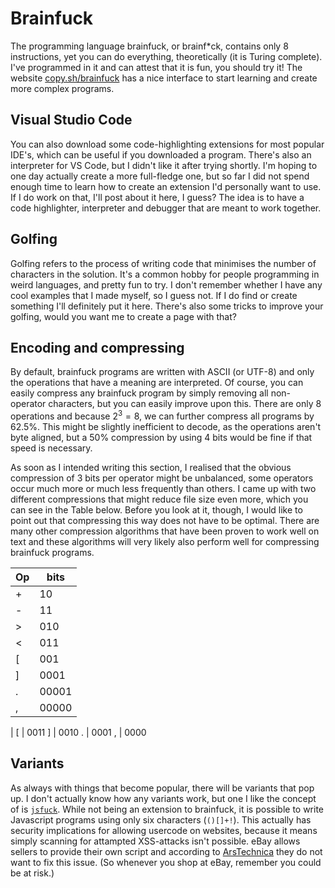 # Brainfuck

The programming language brainfuck, or brainf*ck, contains only 8 instructions, yet you can do everything, theoretically
(it is Turing complete).  I've programmed in it and can attest that it is fun, you should try it!  The website
[copy.sh/brainfuck][copyshbf] has a nice interface to start learning and create more complex programs.

## Visual Studio Code

You can also download some code-highlighting extensions for most popular IDE's, which can be useful if you downloaded a
program.  There's also an interpreter for VS Code, but I didn't like it after trying shortly.  I'm hoping to one day
actually create a more full-fledge one, but so far I did not spend enough time to learn how to create an extension I'd
personally want to use.  If I do work on that, I'll post about it here, I guess?  The idea is to have a code
highlighter, interpreter and debugger that are meant to work together.

## Golfing

Golfing refers to the process of writing code that minimises the number of characters in the solution.  It's a common
hobby for people programming in weird languages, and pretty fun to try.  I don't remember whether I have any cool
examples that I made myself, so I guess not.  If I do find or create something I'll definitely put it here.  There's
also some tricks to improve your golfing, would you want me to create a page with that?

## Encoding and compressing

By default, brainfuck programs are written with ASCII (or UTF-8) and only the operations that have a meaning are
interpreted.  Of course, you can easily compress any brainfuck program by simply removing all non-operator characters,
but you can easily improve upon this.  There are only 8 operations and because $2^3=8$, we can further compress all
programs by 62.5%.  This might be slightly inefficient to decode, as the operations aren't byte aligned, but a 50%
compression by using 4 bits would be fine if that speed is necessary.

As soon as I intended writing this section, I realised that the obvious compression of 3 bits per operator might be
unbalanced, some operators occur much more or much less frequently than others.  I came up with two different
compressions that might reduce file size even more, which you can see in the Table below.  Before you look at it,
though, I would like to point out that compressing this way does not have to be optimal.  There are many other
compression algorithms that have been proven to work well on text and these algorithms will very likely also perform
well for compressing brainfuck programs.

Op | bits
---|---
\+ |  10
\- |  11
\> | 010
 < | 011
 [ | 001
 ] | 0001
 . | 00001
 , | 00000
   |
 [ | 0011
 ] | 0010
 . | 0001
 , | 0000

## Variants

As always with things that become popular, there will be variants that pop up.  I don't actually know how any variants
work, but one I like the concept of is [`jsfuck`].  While not being an extension to brainfuck, it is possible to write
Javascript programs using only six characters (`()[]+!`).  This actually has security implications for allowing
usercode on websites, because it means simply scanning for attampted XSS-attacks isn't possible.  eBay allows sellers to
provide their own script and according to [ArsTechnica][ebay-sec] they do not want to fix this issue.  (So whenever you
shop at eBay, remember you could be at risk.)

[copyshbf]: https://copy.sh/brainfuck
[ebay-sec]: https://arstechnica.com/information-technology/2016/02/ebay-has-no-plans-to-fix-severe-bug-that-allows-malware-distribution/
[`jsfuck`]: https://en.wikipedia.org/wiki/JSFuck
